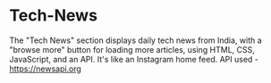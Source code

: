 # Tech-News
The "Tech News" section displays daily tech news from India, with a "browse more" button for loading more articles, using HTML, CSS, JavaScript, and an API. It's like an Instagram home feed. API used - https://newsapi.org
